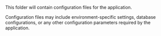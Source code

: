 This folder will contain configuration files for the application.

Configuration files may include environment-specific settings, database configurations, or any other configuration parameters required by the application.
